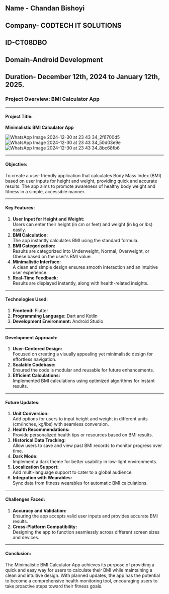 Name - Chandan Bishoyi
---
Company- CODTECH IT SOLUTIONS
---
ID-CT08DBO  
---
Domain-Android Development
---
Duration- December 12th, 2024 to January 12th, 2025.
---

### Project Overview: BMI Calculator App  

---

#### **Project Title:**  
**Minimalistic BMI Calculator App**  

![WhatsApp Image 2024-12-30 at 23 43 34_2f6700d5](https://github.com/user-attachments/assets/0af37149-e119-4178-a6ff-f2f45ba86c89)
![WhatsApp Image 2024-12-30 at 23 43 34_50d03e9e](https://github.com/user-attachments/assets/661b5a44-4366-49bd-ac17-eeabad89948f)
![WhatsApp Image 2024-12-30 at 23 43 34_8bc68fb6](https://github.com/user-attachments/assets/26640a8a-b46f-4d4d-ad7d-c45442405838)



---

#### **Objective:**  
To create a user-friendly application that calculates Body Mass Index (BMI) based on user inputs for height and weight, providing quick and accurate results. The app aims to promote awareness of healthy body weight and fitness in a simple, accessible manner.  

---

#### **Key Features:**  
1. **User Input for Height and Weight:**  
   Users can enter their height (in cm or feet) and weight (in kg or lbs) easily.  
2. **BMI Calculation:**  
   The app instantly calculates BMI using the standard formula.  
3. **BMI Categorization:**  
   Results are categorized into Underweight, Normal, Overweight, or Obese based on the user's BMI value.  
4. **Minimalistic Interface:**  
   A clean and simple design ensures smooth interaction and an intuitive user experience.  
5. **Real-Time Feedback:**  
   Results are displayed instantly, along with health-related insights.  

---

#### **Technologies Used:**  
1. **Frontend:** Flutter  
2. **Programming Language:** Dart and Kotlin  
3. **Development Environment:** Android Studio  

---

#### **Development Approach:**  
1. **User-Centered Design:**  
   Focused on creating a visually appealing yet minimalistic design for effortless navigation.  
2. **Scalable Codebase:**  
   Ensured the code is modular and reusable for future enhancements.  
3. **Efficient Calculations:**  
   Implemented BMI calculations using optimized algorithms for instant results.  

---

#### **Future Updates:**  
1. **Unit Conversion:**  
   Add options for users to input height and weight in different units (cm/inches, kg/lbs) with seamless conversion.  
2. **Health Recommendations:**  
   Provide personalized health tips or resources based on BMI results.  
3. **Historical Data Tracking:**  
   Allow users to save and view past BMI records to monitor progress over time.  
4. **Dark Mode:**  
   Implement a dark theme for better usability in low-light environments.  
5. **Localization Support:**  
   Add multi-language support to cater to a global audience.  
6. **Integration with Wearables:**  
   Sync data from fitness wearables for automatic BMI calculations.  

---

#### **Challenges Faced:**  
1. **Accuracy and Validation:**  
   Ensuring the app accepts valid user inputs and provides accurate BMI results.  
2. **Cross-Platform Compatibility:**  
   Designing the app to function seamlessly across different screen sizes and devices.  

---

#### **Conclusion:**  
The Minimalistic BMI Calculator App achieves its purpose of providing a quick and easy way for users to calculate their BMI while maintaining a clean and intuitive design. With planned updates, the app has the potential to become a comprehensive health monitoring tool, encouraging users to take proactive steps toward their fitness goals.
